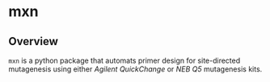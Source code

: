 # mxn

## Overview
`mxn` is a python package that automats primer design for site-directed mutagenesis using either *Agilent QuickChange* or *NEB Q5* mutagenesis kits.
